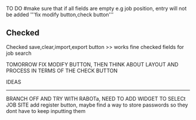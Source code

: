 TO DO
#make sure that if all fields are empty e.g job position, entry will not be added
'''fix modify button,check button'''

Checked
-------
Checked save,clear,import,export button >> works fine
checked fields for job search

TOMORROW FIX MODIFY BUTTON, THEN THINK ABOUT LAYOUT AND PROCESS IN TERMS OF THE CHECK BUTTON

IDEAS
___
BRANCH OFF AND TRY WITH RABOTa, NEED TO ADD WIDGET TO SELECt JOB SITE
add register button, maybe find a way to store passwords so they dont have to keep inputting them
